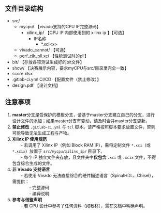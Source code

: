 ## 文件目录结构
- src/
    - mycpu/           【vivado支持的CPU IP完整源码】
        - xilinx_ip/   【CPU IP 内部使用到的 xilinx ip 】【可选】
            - IP名称    
                - *.xci\<x\>   
    - vivado_cannot/   【可选】
    - perf_clk_pll.xci 【性能测试时的pll】
- bit/                 【存放各项测试生成好的bit文件】
- show/                【决赛展示内容，要求myCPU与src/目录里完全一致】
- score.xlsx
- .gitlab-ci.yml CI/CD 【配置文件（禁止修改）】
- design.pdf           【设计文档】


## 注意事项
1. **master**分支是受保护的模板分支，请基于master分支建立自己的分支，进行设计文件的添加；如果master分支有变动，请及时合并master分支更新。  
2. **禁止修改** `.gitlab-ci.yml` 与 `tcl` 脚本。请严格按照脚本要求放置文件，否则可能导致无法生成工程与产物。
3. **Xilinx IP 使用规范**  
　　- 若调用了 Xilinx IP（例如 Block RAM IP），需将定制文件 `*.xci`（或 `*.xcix`）放置于 `src/mycpu/xilinx_ip/` 目录下。  
　　- 每个 IP 独立文件夹存放，且文件夹中**仅包含** `.xci` 或 `.xcix` 文件，不得包含综合生成的文件。  
4. **非 Vivado 支持语言**  
　　- 若使用 Vivado 无法直接综合的硬件描述语言（SpinalHDL、Chisel），需提供：  
　　　　- 完整源码  
　　　　- 编译说明  
5. **参考与借鉴声明**  
　　- 若 CPU 设计中参考了任何资料（如教材），需在文档中明确声明。 